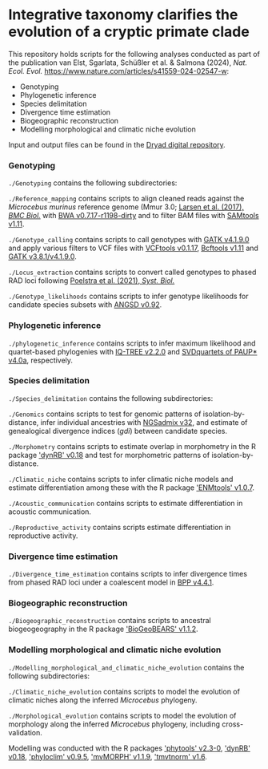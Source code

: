 # Integrative taxonomy clarifies the evolution of a cryptic primate clade

This repository holds scripts for the following analyses conducted as part of the publication van Elst, Sgarlata, Schüßler et al. & Salmona (2024), *Nat. Ecol. Evol.* https://www.nature.com/articles/s41559-024-02547-w:
- Genotyping
- Phylogenetic inference
- Species delimitation
- Divergence time estimation
- Biogeographic reconstruction
- Modelling morphological and climatic niche evolution

Input and output files can be found in the [Dryad digital repository](https://doi.org/10.5061/dryad.b2rbnzsp3). 

### Genotyping
`./Genotyping` contains the following subdirectories:

`./Reference_mapping` contains scripts to align cleaned reads against the *Microcebus murinus* reference genome (Mmur 3.0; [Larsen et al. (2017), *BMC Biol.*](https://doi.org/10.1186/s12915-017-0439-6) with [BWA v0.7.17-r1198-dirty](https://github.com/lh3/bwa) and to filter BAM files with [SAMtools v1.11](http://www.htslib.org/).

`./Genotype_calling` contains scripts to call genotypes with [GATK v4.1.9.0](https://gatk.broadinstitute.org/hc/en-us) and apply various filters to VCF files with [VCFtools v0.1.17](https://vcftools.github.io/index.html), [Bcftools v1.11](https://samtools.github.io/bcftools/) and [GATK v3.8.1/v4.1.9.0](https://gatk.broadinstitute.org/hc/en-us).

`./Locus_extraction` contains scripts to convert called genotypes to phased RAD loci following [Poelstra et al. (2021), *Syst. Biol.*](https://doi.org/10.1093/sysbio/syaa053)

`./Genotype_likelihoods` contains scripts to infer genotype likelihoods for candidate species subsets with [ANGSD v0.92](http://www.popgen.dk/angsd/index.php/ANGSD).

### Phylogenetic inference
`./phylogenetic_inference` contains scripts to infer maximum likelihood and quartet-based phylogenies with [IQ-TREE v2.2.0](http://www.iqtree.org/#download) and [SVDquartets of PAUP* v4.0a](https://paup.phylosolutions.com/), respectively.

### Species delimitation
`./Species_delimitation` contains the following subdirectories:

`./Genomics` contains scripts to test for genomic patterns of isolation-by-distance, infer individual ancestries with [NGSadmix v32](https://www.popgen.dk/software/index.php/NgsAdmix), and estimate of genealogical divergence indices (*gdi*) between candidate species. 

`./Morphometry` contains scripts to estimate overlap in morphometry in the R package ['dynRB' v0.18](https://cran.r-project.org/web/packages/dynRB/index.html) and test for morphometric patterns of isolation-by-distance.

`./Climatic_niche` contains scripts to infer climatic niche models and estimate differentiation among these with the R package ['ENMtools' v1.0.7](https://github.com/danlwarren/ENMTools).

`./Acoustic_communication` contains scripts to estimate differentiation in acoustic communication.

`./Reproductive_activity` contains scripts estimate differentiation in reproductive activity.

### Divergence time estimation
`./Divergence_time_estimation` contains scripts to infer divergence times from phased RAD loci under a coalescent model in [BPP v4.4.1](https://github.com/bpp/bpp).

### Biogeographic reconstruction
`./Biogeographic_reconstruction` contains scripts to ancestral biogeogeography in the R package ['BioGeoBEARS' v1.1.2](https://github.com/nmatzke/BioGeoBEARS).

### Modelling morphological and climatic niche evolution
`./Modelling_morphological_and_climatic_niche_evolution` contains the following subdirectories:

`./Climatic_niche_evolution` contains scripts to model the evolution of climatic niches along the inferred *Microcebus* phylogeny.

`./Morphological_evolution` contains scripts to model the evolution of morphology along the inferred *Microcebus* phylogeny, including cross-validation.

Modelling was conducted with the R packages ['phytools' v2.3-0](https://cran.r-project.org/web/packages/phytools/index.html), ['dynRB' v0.18](https://cran.r-project.org/web/packages/dynRB/index.html), ['phyloclim' v0.9.5](https://cran.r-project.org/web/packages/phyloclim/index.html), ['mvMORPH' v1.1.9](https://github.com/JClavel/mvMORPH), ['tmvtnorm' v1.6](https://github.com/cran/tmvtnorm).

